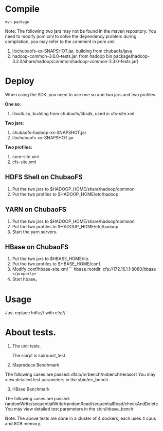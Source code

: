 # Compile
`mvn package`

Note:
The following two jars  may not be found in the maven repository. You need to modify pom.xml to solve the dependency problem during compilation, you may  refer to the comment in pom.xml.

1. libchubaofs-xx-SNAPSHOT.jar, building from chubaofs/java
2. hadoop-common-3.0.0-tests.jar, from hadoop bin package(hadoop-3.3.0/share/hadoop/common/hadoop-common-3.3.0-tests.jar)

# Deploy

When using the SDK, you need to use one so and two jars and two profiles.

**One so:**
1. libsdk.so, building from chubaofs/libsdk, used in cfs-site.xml.

**Two jars:**
1. chubaofs-hadoop-xx-SNAPSHOT.jar
2. libchubaofs-xx-SNAPSHOT.jar

**Two profiles:**

1. core-site.xml
2. cfs-site.xml

## HDFS Shell on ChubaoFS

1. Put the two jars to $HADOOP_HOME/share/hadoop/common
2. Put the two profiles to $HADOOP_HOME/etc/hadoop

## YARN on ChubaoFS

1. Put the two jars to $HADOOP_HOME/share/hadoop/common
2. Put the two profiles to $HADOOP_HOME/etc/hadoop
3. Start the yarn servers.

## HBase on ChubaoFS

1.  Put the two jars to  $HBASE_HOME/lib.
2.  Put the two profiles to $HBASE_HOME/conf.
3.  Modify conf/hbase-site.xml
    ``<property>`
    `<name>hbase.rootdir</name>`
    `<value>cfs://172.16.1.1:8080/hbase</value>`
    </property>`
 4. Start hbase。

# Usage

Just replace hdfs:// with cfs://

# About tests.

1.  The unit tests.

     The scirpt is sbin/unit_test

2.  Mapreduce Benchmark

   The following cases are passed:
   dfsio/mrbench/nnbench/terasort
   You may view  detailed test parameters in the sbin/mr_bench

3.  HBase Benchmark

   The following cases are passed:
   randomWrite/sequentialWrite/randomRead/sequentialRead/checkAndDelete
   You may view  detailed test parameters in the sbin/hbase_bench

 Note: The above tests are done in a cluster of 4 dockers, each uses 4 cpus and 8GB memory.